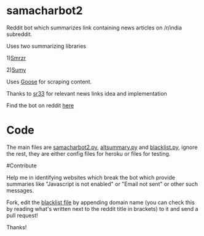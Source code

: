 # samacharbot2

Reddit bot which summarizes link containing news articles on /r/india subreddit.

Uses two summarizing libraries

1)[Smrzr](https://github.com/lekhakpadmanabh/Summarizer)

2)[Sumy](https://github.com/miso-belica/sumy)

Uses [Goose](https://github.com/grangier/python-goose) for scraping content.

Thanks to [sr33](https://github.com/sr33/OtherNewsSources) for relevant news links idea and implementation

Find the bot on reddit [here](https://www.reddit.com/u/samacharbot2)

# Code

The main files are [samacharbot2.py](https://github.com/HunkDivine/samacharbot2/blob/master/samacharbot2.py), [altsummary.py](https://github.com/HunkDivine/samacharbot2/blob/master/altsummary.py) and [blacklist.py](https://github.com/HunkDivine/samacharbot2/blob/master/blacklist.py), ignore the rest, they are either config files for heroku or files for testing.

#Contribute

Help me in identifying websites which break the bot which provide summaries like "Javascript is not enabled" or "Email not sent" or other such messages.

Fork, edit the [blacklist file](https://github.com/HunkDivine/samacharbot2/blob/master/blacklist.py) by appending domain name (you can check this by reading what's written next to the reddit title in brackets) to it and send a pull request!

Thanks!
